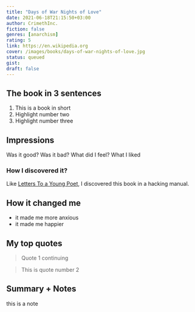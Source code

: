 ```yaml
---
title: "Days of War Nights of Love"
date: 2021-06-18T21:15:50+03:00
author: CrimethInc.
fiction: false
genres: [anarchism]
rating: 5
link: https://en.wikipedia.org
cover: /images/books/days-of-war-nights-of-love.jpg
status: queued
gist: 
draft: false
---
```


## The book in 3 sentences

1. This is a book in short
2. Highlight number two
3. Highlight number three

## Impressions

Was it good? Was it bad? What did I feel? What I liked

### How I discovered it?

Like [Letters To a Young Poet](/book/letters-to-a-young-poet/), I discovered this book in a hacking manual.

## How it changed me

- it made me more anxious
- it made me happier

## My top quotes

> Quote 1
> continuing

> This is quote number 2

## Summary + Notes

this is a note
